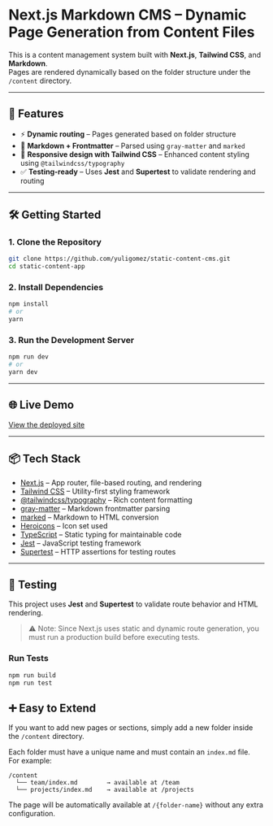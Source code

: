 # Next.js Markdown CMS – Dynamic Page Generation from Content Files

This is a content management system built with **Next.js**, **Tailwind CSS**, and **Markdown**.  
Pages are rendered dynamically based on the folder structure under the `/content` directory.

---

## 🚀 Features

- ⚡ **Dynamic routing** – Pages generated based on folder structure
- 📝 **Markdown + Frontmatter** – Parsed using `gray-matter` and `marked`
- 🎨 **Responsive design with Tailwind CSS** – Enhanced content styling using `@tailwindcss/typography`
- ✅ **Testing-ready** – Uses **Jest** and **Supertest** to validate rendering and routing

---

## 🛠️ Getting Started

### 1. Clone the Repository

```bash
git clone https://github.com/yuligomez/static-content-cms.git
cd static-content-app
```

### 2. Install Dependencies

```bash
npm install
# or
yarn
```

### 3. Run the Development Server

```bash
npm run dev
# or
yarn dev
```

---

## 🌐 Live Demo

[View the deployed site](https://static-content-cms.vercel.app)

---

## 📦 Tech Stack

- [Next.js](https://nextjs.org/) – App router, file-based routing, and rendering
- [Tailwind CSS](https://tailwindcss.com/) – Utility-first styling framework
- [@tailwindcss/typography](https://tailwindcss.com/docs/typography-plugin) – Rich content formatting
- [gray-matter](https://github.com/jonschlinkert/gray-matter) – Markdown frontmatter parsing
- [marked](https://github.com/markedjs/marked) – Markdown to HTML conversion
- [Heroicons](https://heroicons.com/) – Icon set used
- [TypeScript](https://www.typescriptlang.org/) – Static typing for maintainable code
- [Jest](https://jestjs.io/) – JavaScript testing framework
- [Supertest](https://github.com/ladjs/supertest) – HTTP assertions for testing routes

---

## 🧪 Testing

This project uses **Jest** and **Supertest** to validate route behavior and HTML rendering.

> ⚠️ Note: Since Next.js uses static and dynamic route generation, you must run a production build before executing tests.

### Run Tests

```bash
npm run build
npm run test
```

## ➕ Easy to Extend

If you want to add new pages or sections, simply add a new folder inside the `/content` directory.

Each folder must have a unique name and must contain an `index.md` file.  
For example:

```
/content
  └── team/index.md        → available at /team
  └── projects/index.md    → available at /projects
```

The page will be automatically available at `/{folder-name}` without any extra configuration.
